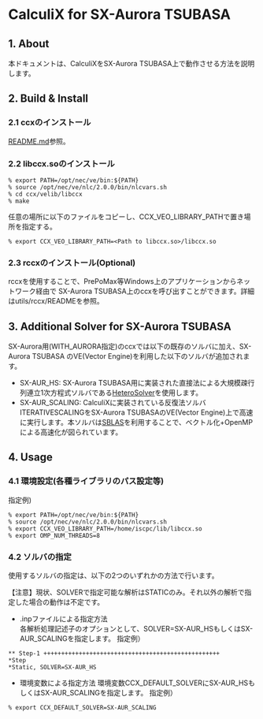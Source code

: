 # CalculiX for SX-Aurora TSUBASA
## 1. About
本ドキュメントは、CalculiXをSX-Aurora TSUBASA上で動作させる方法を説明します。

## 2. Build & Install
### 2.1 ccxのインストール
[README.md](https://github.com/ISCPC/CalculiX-Builder/blob/develop/README.md)参照。

### 2.2 libccx.soのインストール
```
% export PATH=/opt/nec/ve/bin:${PATH}
% source /opt/nec/ve/nlc/2.0.0/bin/nlcvars.sh
% cd ccx/velib/libccx
% make
```
任意の場所に以下のファイルをコピーし、CCX_VEO_LIBRARY_PATHで置き場所を指定する。
```
% export CCX_VEO_LIBRARY_PATH=<Path to libccx.so>/libccx.so
```

### 2.3 rccxのインストール(Optional)
rccxを使用することで、PrePoMax等Windows上のアプリケーションからネットワーク経由で
SX-Aurora TSUBASA上のccxを呼び出すことができます。詳細はutils/rccx/READMEを参照。


## 3. Additional Solver for SX-Aurora TSUBASA
SX-Aurora用(WITH_AURORA指定)のccxでは以下の既存のソルバに加え、SX-Aurora TSUBASA
のVE(Vector Engine)を利用した以下のソルバが追加されます。

- SX-AUR_HS: SX-Aurora TSUBASA用に実装された直接法による大規模疎行列連立1次方程式ソルバである[HeteroSolver](https://www.hpc.nec/documents/sdk/SDK_NLC/UsersGuide/heterosolver/c/ja/index.html)を使用します。
- SX-AUR_SCALING: CalculiXに実装されている反復法ソルバITERATIVESCALINGをSX-Aurora TSUBASAのVE(Vector Engine)上で高速に実行します。本ソルバは[SBLAS](https://www.hpc.nec/documents/sdk/SDK_NLC/UsersGuide/sblas/c/ja/index.html)を利用することで、ベクトル化+OpenMPによる高速化が図られています。


## 4. Usage
### 4.1 環境設定(各種ライブラリのパス設定等)
指定例)
```
% export PATH=/opt/nec/ve/bin:${PATH}
% source /opt/nec/ve/nlc/2.0.0/bin/nlcvars.sh
% export CCX_VEO_LIBRARY_PATH=/home/iscpc/lib/libccx.so
% export OMP_NUM_THREADS=8
```

### 4.2 ソルバの指定
使用するソルバの指定は、以下の2つのいずれかの方法で行います。
 
【注意】現状、SOLVERで指定可能な解析はSTATICのみ。それ以外の解析で指定した場合の動作は不定です。

- .inpファイルによる指定方法  
各解析処理記述子のオプションとして、SOLVER=SX-AUR_HSもしくはSX-AUR_SCALINGを指定します。
指定例） 
```
** Step-1 ++++++++++++++++++++++++++++++++++++++++++++++++++
*Step
*Static, SOLVER=SX-AUR_HS
```

- 環境変数による指定方法
環境変数CCX_DEFAULT_SOLVERにSX-AUR_HSもしくはSX-AUR_SCALINGを指定します。
指定例） 
```
% export CCX_DEFAULT_SOLVER=SX-AUR_SCALING
```

